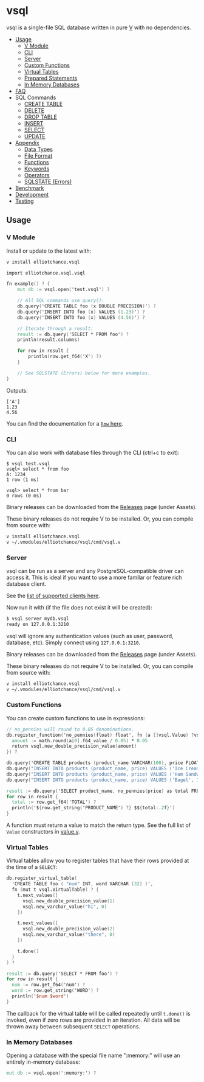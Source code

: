 vsql
====

vsql is a single-file SQL database written in pure [V](https://vlang.io) with
no dependencies.

- [Usage](#usage)
  - [V Module](#v-module)
  - [CLI](#cli)
  - [Server](#server)
  - [Custom Functions](#custom-functions)
  - [Virtual Tables](#virtual-tables)
  - [Prepared Statements](https://github.com/elliotchance/vsql/blob/main/docs/prepared-statements.rst)
  - [In Memory Databases](#in-memory-databases)
- [FAQ](https://github.com/elliotchance/vsql/blob/main/docs/faq.rst)
- SQL Commands
  - [CREATE TABLE](https://github.com/elliotchance/vsql/blob/main/docs/create-table.rst)
  - [DELETE](https://github.com/elliotchance/vsql/blob/main/docs/delete.rst)
  - [DROP TABLE](https://github.com/elliotchance/vsql/blob/main/docs/drop-table.rst)
  - [INSERT](https://github.com/elliotchance/vsql/blob/main/docs/insert.rst)
  - [SELECT](https://github.com/elliotchance/vsql/blob/main/docs/select.rst)
  - [UPDATE](https://github.com/elliotchance/vsql/blob/main/docs/update.rst)
- [Appendix](#appendix)
  - [Data Types](https://github.com/elliotchance/vsql/blob/main/docs/data-types.rst)
  - [File Format](https://github.com/elliotchance/vsql/blob/main/docs/file-format.rst)
  - [Functions](https://github.com/elliotchance/vsql/blob/main/docs/functions.rst)
  - [Keywords](https://github.com/elliotchance/vsql/blob/main/docs/keywords.rst)
  - [Operators](https://github.com/elliotchance/vsql/blob/main/docs/operators.rst)
  - [SQLSTATE (Errors)](https://github.com/elliotchance/vsql/blob/main/docs/sqlstate.rst)
- [Benchmark](https://github.com/elliotchance/vsql/blob/main/docs/benchmark.rst)
- [Development](https://github.com/elliotchance/vsql/blob/main/docs/development.rst)
- [Testing](https://github.com/elliotchance/vsql/blob/main/docs/testing.rst)

Usage
-----

### V Module

Install or update to the latest with:

```bash
v install elliotchance.vsql
```

```v
import elliotchance.vsql.vsql

fn example() ? {
    mut db := vsql.open('test.vsql') ?

    // All SQL commands use query():
    db.query('CREATE TABLE foo (x DOUBLE PRECISION)') ?
    db.query('INSERT INTO foo (x) VALUES (1.23)') ?
    db.query('INSERT INTO foo (x) VALUES (4.56)') ?

    // Iterate through a result:
    result := db.query('SELECT * FROM foo') ?
    println(result.columns)

    for row in result {
        println(row.get_f64('X') ?)
    }

    // See SQLSTATE (Errors) below for more examples.
}
```

Outputs:

```
['A']
1.23
4.56
```

You can find the documentation for a
[`Row` here](https://github.com/elliotchance/vsql/blob/main/vsql/row.v).

### CLI

You can also work with database files through the CLI (ctrl+c to exit):

```
$ vsql test.vsql
vsql> select * from foo
A: 1234 
1 row (1 ms)

vsql> select * from bar
0 rows (0 ms)
```

Binary releases can be downloaded from the
[Releases](https://github.com/elliotchance/vsql/releases) page (under Assets).

These binary releases do not require V to be installed. Or, you can compile from
source with:

```sh
v install elliotchance.vsql
v ~/.vmodules/elliotchance/vsql/cmd/vsql.v
```

### Server

vsql can be run as a server and any PostgreSQL-compatible driver can access it.
This is ideal if you want to use a more familar or feature rich database client.

See the
[list of supported clients here](https://github.com/elliotchance/vsql/blob/main/docs/supported-clients.rst).

Now run it with (if the file does not exist it will be created):

```sh
$ vsql server mydb.vsql
ready on 127.0.0.1:3210
```

vsql will ignore any authentication values (such as user, password, database,
etc). Simply connect using `127.0.0.1:3210`.

Binary releases can be downloaded from the
[Releases](https://github.com/elliotchance/vsql/releases) page (under Assets).

These binary releases do not require V to be installed. Or, you can compile from
source with:

```sh
v install elliotchance.vsql
v ~/.vmodules/elliotchance/vsql/cmd/vsql.v
```

### Custom Functions

You can create custom functions to use in expressions:

```v
// no_pennies will round to 0.05 denominations.
db.register_function('no_pennies(float) float', fn (a []vsql.Value) ?vsql.Value {
  amount := math.round(a[0].f64_value / 0.05) * 0.05
  return vsql.new_double_precision_value(amount)
}) ?

db.query('CREATE TABLE products (product_name VARCHAR(100), price FLOAT)') ?
db.query("INSERT INTO products (product_name, price) VALUES ('Ice Cream', 5.99)") ?
db.query("INSERT INTO products (product_name, price) VALUES ('Ham Sandwhich', 3.47)") ?
db.query("INSERT INTO products (product_name, price) VALUES ('Bagel', 1.25)") ?

result := db.query('SELECT product_name, no_pennies(price) as total FROM products') ?
for row in result {
  total := row.get_f64('TOTAL') ?
  println('${row.get_string('PRODUCT_NAME') ?} $${total:.2f}')
}
```

A function must return a value to match the return type. See the full list of
`Value` constructors in
[value.v](https://github.com/elliotchance/vsql/blob/main/vsql/value.v).

### Virtual Tables

Virtual tables allow you to register tables that have their rows provided at the
time of a `SELECT`:

```v
db.register_virtual_table(
  'CREATE TABLE foo ( "num" INT, word VARCHAR (32) )',
  fn (mut t vsql.VirtualTable) ? {
    t.next_values([
      vsql.new_double_precision_value(1)
      vsql.new_varchar_value("hi", 0)
    ])

    t.next_values([
      vsql.new_double_precision_value(2)
      vsql.new_varchar_value("there", 0)
    ])

    t.done()
  }
) ?

result := db.query('SELECT * FROM foo') ?
for row in result {
  num := row.get_f64('num') ?
  word := row.get_string('WORD') ?
  println('$num $word')
}
```

The callback for the virtual table will be called repeatedly until `t.done()` is
invoked, even if zero rows are provided in an iteration. All data will be thrown
away between subsequent `SELECT` operations.

### In Memory Databases

Opening a database with the special file name ":memory:" will use an entirely
in-memory database:

```v
mut db := vsql.open(':memory:') ?
```
